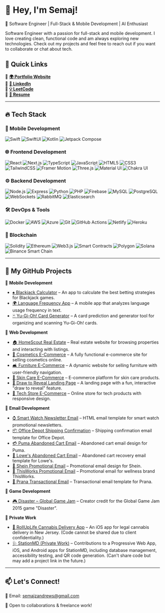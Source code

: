 # 👋 Hey, I'm Semaj!  
🚀 Software Engineer | Full-Stack & Mobile Development | AI Enthusiast 
 
Software Engineer with a passion for full-stack and mobile development. I love creating clean, functional code and am always exploring new technologies. Check out my projects and feel free to reach out if you want to collaborate or chat about tech.  

## 🔗 Quick Links  
🔹 **[🌍 Portfolio Website](https://yourportfolio.com)**  
🔹 **[💼 LinkedIn](https://linkedin.com/in/yourhandle)**   
🔹 **[💡 LeetCode](https://leetcode.com/yourhandle/)**  
🔹 **[📜 Resume](https://yourresume.com)**  
 
---

## 🔥 Tech Stack

### **📱 Mobile Development**  
![Swift](https://img.shields.io/badge/Swift-FA7343?style=flat&logo=swift&logoColor=white)  ![SwiftUI](https://img.shields.io/badge/SwiftUI-FA7343?style=flat&logo=swift&logoColor=white)  ![Kotlin](https://img.shields.io/badge/Kotlin-0095D5?style=flat&logo=kotlin&logoColor=white)  ![Jetpack Compose](https://img.shields.io/badge/Jetpack%20Compose-4285F4?style=flat&logo=android&logoColor=white)

### **🌐 Frontend Development**  
![React](https://img.shields.io/badge/React-61DAFB?style=flat&logo=react&logoColor=black)  ![Next.js](https://img.shields.io/badge/Next.js-000000?style=flat&logo=next.js&logoColor=white)  ![TypeScript](https://img.shields.io/badge/TypeScript-3178C6?style=flat&logo=typescript&logoColor=white)  ![JavaScript](https://img.shields.io/badge/JavaScript-F7DF1E?style=flat&logo=javascript&logoColor=black)  ![HTML5](https://img.shields.io/badge/HTML5-E34F26?style=flat&logo=html5&logoColor=white)  ![CSS3](https://img.shields.io/badge/CSS3-1572B6?style=flat&logo=css3&logoColor=white)  ![TailwindCSS](https://img.shields.io/badge/TailwindCSS-06B6D4?style=flat&logo=tailwindcss&logoColor=white)  ![Framer Motion](https://img.shields.io/badge/Framer%20Motion-0081F1?style=flat&logo=framer&logoColor=white)  ![Three.js](https://img.shields.io/badge/Three.js-000000?style=flat&logo=three.js&logoColor=white)  ![Material UI](https://img.shields.io/badge/Material%20UI-0081CB?style=flat&logo=material-ui&logoColor=white)  ![Chakra UI](https://img.shields.io/badge/Chakra%20UI-319795?style=flat&logo=chakra-ui&logoColor=white)  

### **⚙️ Backend Development**  
![Node.js](https://img.shields.io/badge/Node.js-43853D?style=flat&logo=node.js&logoColor=white)  ![Express](https://img.shields.io/badge/Express-000000?style=flat&logo=express&logoColor=white)  ![Python](https://img.shields.io/badge/Python-3776AB?style=flat&logo=python&logoColor=white)  ![PHP](https://img.shields.io/badge/PHP-777BB4?style=flat&logo=php&logoColor=white)  ![Firebase](https://img.shields.io/badge/Firebase-FFCA28?style=flat&logo=firebase&logoColor=black)  ![MySQL](https://img.shields.io/badge/MySQL-4479A1?style=flat&logo=mysql&logoColor=white)  ![PostgreSQL](https://img.shields.io/badge/PostgreSQL-336791?style=flat&logo=postgresql&logoColor=white)  ![WebSockets](https://img.shields.io/badge/WebSockets-2D92BF?style=flat&logo=websockets&logoColor=white)  ![RabbitMQ](https://img.shields.io/badge/RabbitMQ-FF6600?style=flat&logo=rabbitmq&logoColor=white)  ![Elasticsearch](https://img.shields.io/badge/Elasticsearch-005571?style=flat&logo=elasticsearch&logoColor=white)  

### **🛠 DevOps & Tools**  
![Docker](https://img.shields.io/badge/Docker-2496ED?style=flat&logo=docker&logoColor=white)  ![AWS](https://img.shields.io/badge/AWS-232F3E?style=flat&logo=amazon-aws&logoColor=white)  ![Azure](https://img.shields.io/badge/Azure-0078D4?style=flat&logo=microsoft-azure&logoColor=white)  ![Git](https://img.shields.io/badge/Git-F05032?style=flat&logo=git&logoColor=white)  ![GitHub Actions](https://img.shields.io/badge/GitHub%20Actions-2088FF?style=flat&logo=github-actions&logoColor=white)  ![Netlify](https://img.shields.io/badge/Netlify-00C7B7?style=flat&logo=netlify&logoColor=white)  ![Heroku](https://img.shields.io/badge/Heroku-430098?style=flat&logo=heroku&logoColor=white)  

### **🔗 Blockchain**  
![Solidity](https://img.shields.io/badge/Solidity-363636?style=flat&logo=solidity&logoColor=white)  ![Ethereum](https://img.shields.io/badge/Ethereum-3C3C3D?style=flat&logo=ethereum&logoColor=white)  ![Web3.js](https://img.shields.io/badge/Web3.js-0096FF?style=flat&logo=web3.js&logoColor=white)  ![Smart Contracts](https://img.shields.io/badge/Smart%20Contracts-FF6600?style=flat&logo=ethereum&logoColor=white)  ![Polygon](https://img.shields.io/badge/Polygon-8C8C8C?style=flat&logo=polygon&logoColor=white)  ![Solana](https://img.shields.io/badge/Solana-00B0D1?style=flat&logo=solana&logoColor=white)  ![Binance Smart Chain](https://img.shields.io/badge/Binance%20Smart%20Chain-FFB12F?style=flat&logo=binance&logoColor=white)  

---

## 📂 My GitHub Projects

🔹 **Mobile Development**  
- [♠ Blackjack Calculator](https://github.com/yourusername/blackjack-calculator) – An app to calculate the best betting strategies for Blackjack games.  
- [🌍 Language Frequency App](https://github.com/yourusername/language-frequency-app) – A mobile app that analyzes language usage frequency in text.  
- [🃏 Yu-Gi-Oh! Card Generator](https://github.com/yourusername/yugioh-card-generator) – A card prediction and generator tool for organizing and scanning Yu-Gi-Oh! cards.  

🔹 **Web Development**  
- [🏠 HomeScout Real Estate](https://github.com/yourusername/homescout-realestate) – Real estate website for browsing properties and interacting with listings.  
- [💄 Cosmetics E-Commerce](https://github.com/yourusername/cosmetics-ecommerce) – A fully functional e-commerce site for selling cosmetics online.  
- [🛋 Furniture E-Commerce](https://github.com/yourusername/furniture-ecommerce) – A dynamic website for selling furniture with user-friendly navigation.  
- [🧴 Skin Care E-Commerce](https://github.com/yourusername/skin-care-ecommerce) – E-commerce platform for skin care products.  
- [🎨 Draw to Reveal Landing Page](https://github.com/yourusername/draw-to-reveal-landing-page-website) – A landing page with a fun, interactive "draw to reveal" feature.  
- [🛒 Tech Store E-Commerce](https://github.com/yourusername/tech-store-ecommerce) – Online store for tech products with responsive design.  

🔹 **Email Development**  
- [⌚ Smart Watch Newsletter Email](https://github.com/yourusername/smart-watch-newsletter-email-1) – HTML email template for smart watch promotional newsletters.  
- [📦 Office Depot Shipping Confirmation](https://github.com/yourusername/officedepot-shipping-confirmation-email-1) – Shipping confirmation email template for Office Depot.  
- [💳 Puma Abandoned Cart Email](https://github.com/yourusername/puma-abandoned-cart-email-1) – Abandoned cart email design for Puma.  
- [🛒 Lowe's Abandoned Cart Email](https://github.com/yourusername/lowes-abandoned-cart-email-1) – Abandoned cart recovery email template for Lowe's.  
- [👚 Shein Promotional Email](https://github.com/yourusername/shein-promotional-email-1) – Promotional email design for Shein.  
- [🌱 ThisWorks Promotional Email](https://github.com/yourusername/thisworks-promotional-email-1) – Promotional email for wellness brand ThisWorks.  
- [🌸 Prana Transactional Email](https://github.com/yourusername/prana-transactional-email-1) – Transactional email template for Prana.  

🔹 **Game Development**  
- [🎮 Disaster – Global Game Jam](https://v3.globalgamejam.org/2015/games/disaster) – Creator credit for the Global Game Jam 2015 game "Disaster".  

🔹 **Private Work**  
- [🌿 RollUpLife Cannabis Delivery App](https://github.com/yourusername/rolluplife) – An iOS app for legal cannabis delivery in New Jersey. (Code cannot be shared due to client confidentiality.)  
- [🩺 StationMD (Private Work)](https://github.com/yourusername/stationmd) – Contributions to a Progressive Web App, iOS, and Android apps for StationMD, including database management, accessibility testing, and QR code generation. (Can't share code but may add a project link in the future.)  

---

## 📫 **Let's Connect!**  
📧 Email: semajzandrews@gmail.com  

💬 Open to collaborations & freelance work!
